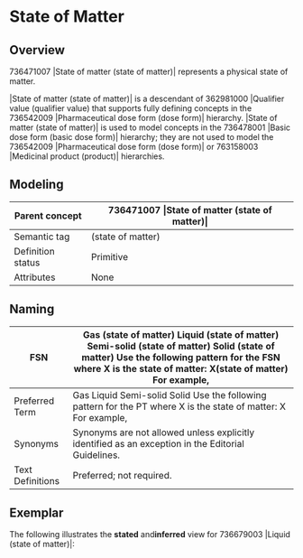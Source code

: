 # State of Matter

## Overview

736471007 |State of matter (state of matter)| represents a physical state of matter.

|State of matter (state of matter)| is a descendant of 362981000 |Qualifier value (qualifier value) that supports fully defining concepts in the 736542009 |Pharmaceutical dose form (dose form)| hierarchy. |State of matter (state of matter)| is used to model concepts in the 736478001 |Basic dose form (basic dose form)| hierarchy; they are not used to model the 736542009 |Pharmaceutical dose form (dose form)| or 763158003 |Medicinal product (product)| hierarchies.

## Modeling

| Parent concept    | 736471007 \|State of matter (state of matter)\| |
| ----------------- | ----------------------------------------------- |
| Semantic tag      | (state of matter)                               |
| Definition status | Primitive                                       |
| Attributes        | None                                            |

## Naming

| FSN              | Gas (state of matter) Liquid (state of matter) Semi-solid (state of matter) Solid (state of matter) Use the following pattern for the FSN where X is the state of matter: X(state of matter) For example, |
| ---------------- | --------------------------------------------------------------------------------------------------------------------------------------------------------------------------------------------------------- |
| Preferred Term   | Gas Liquid Semi-solid Solid Use the following pattern for the PT where X is the state of matter: X For example,                                                                                           |
| Synonyms         | Synonyms are not allowed unless explicitly identified as an exception in the Editorial Guidelines.                                                                                                        |
| Text Definitions | Preferred; not required.                                                                                                                                                                                  |

## Exemplar

The following illustrates the **stated** and**inferred** view for 736679003 |Liquid (state of matter)|:

<figure><img src="../../../../../pharmaceutical-and-biologic-product/images/174691147.png" alt=""><figcaption></figcaption></figure>
